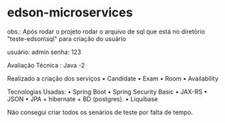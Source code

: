 # edson-microservices

obs.: Após rodar o projeto rodar o arquivo de sql que está no diretório "teste-edson\sql" para criação do usuário

usuário: admin
senha: 123

Avaliação Técnica : Java -2

Realizado a criação dos serviços 
• Candidate
• Exam
• Room
• Availability

Tecnologias Usadas:
• Spring Boot
• Spring Security Basic
• JAX-RS
• JSON
• JPA + hibernate + BD (postgres).
• Liquibase

Não consegui criar todos os senários de teste por falta de tempo.
